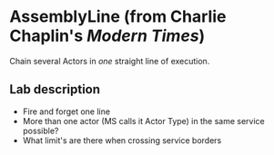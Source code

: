 # AssemblyLine (from Charlie Chaplin's *Modern Times*)

Chain several Actors in *one* straight line of execution.

## Lab description

* Fire and forget one line
* More than one actor (MS calls it Actor Type) in the same service possible?
* What limit's are there when crossing service borders

